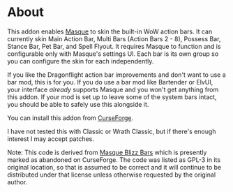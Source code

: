# About

This addon enables [Masque](https://www.curseforge.com/wow/addons/masque "Masque") to skin the built-in WoW action bars.  It can currently skin Main Action Bar, Multi Bars (Action Bars 2 - 8), Possess Bar, Stance Bar, Pet Bar, and Spell Flyout.  It requires Masque to function and is configurable only with Masque's settings UI.  Each bar is its own group so you can configure the skin for each independently.

If you like the Dragonflight action bar improvements and don't want to use a bar mod, this is for you.  If you do use a bar mod like Bartender or ElvUI, your interface _already_ supports Masque and you won't get anything from this addon.  If your mod is set up to leave some of the system bars intact, you should be able to safely use this alongside it.

You can install this addon from [CurseForge](https://www.curseforge.com/wow/addons/masque-blizz-bars-revived "CurseForge").

I have not tested this with Classic or Wrath Classic, but if there's enough interest I may accept patches.

Note: This code is derived from [Masque Blizz Bars](https://www.curseforge.com/wow/addons/masque-blizz-bars "Masque Blizz Bars") which is presently marked as abandoned on CurseForge.  The code was listed as GPL-3 in its original location, so that is assumed to be correct and it will continue to be distributed under that license unless otherwise requested by the original author.

